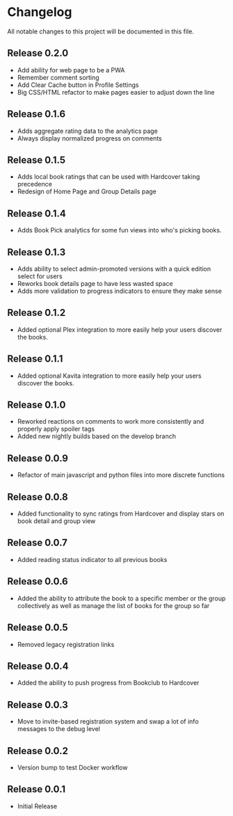 # Changelog

All notable changes to this project will be documented in this file.

## Release 0.2.0
- Add ability for web page to be a PWA
- Remember comment sorting
- Add Clear Cache button in Profile Settings
- Big CSS/HTML refactor to make pages easier to adjust down the line

## Release 0.1.6
- Adds aggregate rating data to the analytics page
- Always display normalized progress on comments

## Release 0.1.5
- Adds local book ratings that can be used with Hardcover taking precedence
- Redesign of Home Page and Group Details page

## Release 0.1.4
- Adds Book Pick analytics for some fun views into who's picking books.

## Release 0.1.3
- Adds ability to select admin-promoted versions with a quick edition select for users
- Reworks book details page to have less wasted space
- Adds more validation to progress indicators to ensure they make sense

## Release 0.1.2
- Added optional Plex integration to more easily help your users discover the books.

## Release 0.1.1
- Added optional Kavita integration to more easily help your users discover the books.

## Release 0.1.0
- Reworked reactions on comments to work more consistently and properly apply spoiler tags
- Added new nightly builds based on the develop branch

## Release 0.0.9
- Refactor of main javascript and python files into more discrete functions

## Release 0.0.8
- Added functionality to sync ratings from Hardcover and display stars on book detail and group view

## Release 0.0.7
- Added reading status indicator to all previous books

## Release 0.0.6
- Added the ability to attribute the book to a specific member or the group collectively as well as manage the list of books for the group so far

## Release 0.0.5
- Removed legacy registration links

## Release 0.0.4

- Added the ability to push progress from Bookclub to Hardcover

## Release 0.0.3

- Move to invite-based registration system and swap a lot of info messages to the debug level

## Release 0.0.2

- Version bump to test Docker workflow

## Release 0.0.1

- Initial Release
